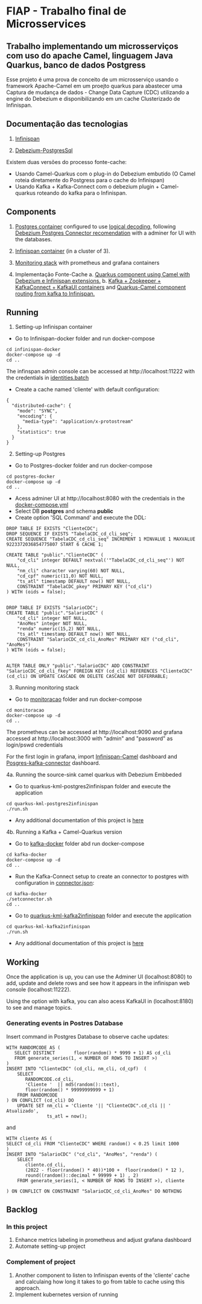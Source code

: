 # FIAP - Trabalho final de Microsservices

## Trabalho implementando um microsserviços com uso do apache Camel, linguagem Java Quarkus, banco de dados Postgress

Esse projeto é uma prova de conceito de um microsserviço usando o framework Apache-Camel em um proejto quarkus para abastecer uma Captura de mudança de dados - Change Data Capture (CDC) utilizando a engine do Debezium e disponibilizando em um cache Clusterizado de Infinispan.

## Documentação das tecnologias

1. [Infinispan](https://infinispan.org/introduction/)

2. [Debezium-PostgresSql](https://debezium.io/documentation/reference/stable/connectors/postgresql.html) 

Existem duas versões do processo fonte-cache:
- Usando Camel-Quarkus com o plug-in do Debezium embutido (O Camel roteia diretamente do Postgress para o cache do Infinispan)
- Usando Kafka + Kafka-Connect com o debezium plugin + Camel-quarkus roteando do kafka para o Infinispan.


## Components

1. [Postgres container](./postgres-docker/docker-compose.yml) configured to use [logical decoding](https://www.postgresql.org/docs/current/logicaldecoding-explanation.html), following [Debezium Postgres Connector recomendation](https://debezium.io/documentation/reference/stable/connectors/postgresql.html) with a adminer for UI with the databases.

2. [Infinispan container](./infinispan-docker/docker-compose.yaml) (in a cluster of 3).

3. [Monitoring stack](./monitoracao/docker-compose.yml) with prometheus and grafana containers

4.  Implementação Fonte-Cache 
  a. [Quarkus component using Camel with Debezium e Infinispan extensions.](./quarkus-kml-postgres2infinispan/)
  b. [Kafka + Zookeeper + KafkaConnect + KafkaUI containers](./kafka-docker/docker-compose.yml) and [Quarkus-Camel component routing from kafka to Infinispan.](./quarkus-kml-kafka2infinispan/)

## Running
1. Setting-up Infinispan container
* Go to Infinispan-docker folder and run docker-compose
```shell script
cd infinispan-docker
docker-compose up -d
cd ..
```
The infinspan admin console can be accessed at http://localhost:11222 with the credentials in [identities.batch](./infinispan-docker/user-config/identities.batch)

* Create a cache named 'cliente' with default configuration:
```
{
  "distributed-cache": {
    "mode": "SYNC",
    "encoding": {
      "media-type": "application/x-protostream"
    },
    "statistics": true
  }
}
```

2. Setting-up Postgres
* Go to Postgres-docker folder and run docker-compose
```shell script
cd postgres-docker
docker-compose up -d
cd ..
```

* Acess adminer UI at http://localhost:8080 with the credentials in the [docker-compose.yml](./postgres-docker/docker-compose.yml) 
* Select DB **postgres** and schema **public**
* Create option 'SQL Command' and execute the DDL:

```
DROP TABLE IF EXISTS "ClienteCDC";
DROP SEQUENCE IF EXISTS "TabelaCDC_cd_cli_seq";
CREATE SEQUENCE "TabelaCDC_cd_cli_seq" INCREMENT 1 MINVALUE 1 MAXVALUE 9223372036854775807 START 6 CACHE 1;

CREATE TABLE "public"."ClienteCDC" (
    "cd_cli" integer DEFAULT nextval('"TabelaCDC_cd_cli_seq"') NOT NULL,
    "nm_cli" character varying(60) NOT NULL,
    "cd_cpf" numeric(11,0) NOT NULL,
    "ts_atl" timestamp DEFAULT now() NOT NULL,
    CONSTRAINT "TabelaCDC_pkey" PRIMARY KEY ("cd_cli")
) WITH (oids = false);


DROP TABLE IF EXISTS "SalarioCDC";
CREATE TABLE "public"."SalarioCDC" (
    "cd_cli" integer NOT NULL,
    "AnoMes" integer NOT NULL,
    "renda" numeric(15,2) NOT NULL,
    "ts_atl" timestamp DEFAULT now() NOT NULL,
    CONSTRAINT "SalarioCDC_cd_cli_AnoMes" PRIMARY KEY ("cd_cli", "AnoMes")
) WITH (oids = false);


ALTER TABLE ONLY "public"."SalarioCDC" ADD CONSTRAINT "SalarioCDC_cd_cli_fkey" FOREIGN KEY (cd_cli) REFERENCES "ClienteCDC"(cd_cli) ON UPDATE CASCADE ON DELETE CASCADE NOT DEFERRABLE;
```
3. Running monitoring stack
* Go to [monitoracao](./monitoracao) folder and run docker-compose
```shell script
cd monitoracao
docker-compose up -d
cd ..
```
The prometheus can be accessed at http://localhost:9090 and grafana accessed at http://localhost:3000 with "admin" and "password" as login/pswd credentials

For the first login in grafana, import [Infinispan-Camel](./monitoracao/infinispan-grafana.json) dashboard and [Posgres-kafka-connector](./monitoracao/posgres-connector.json) dashboard.

4a. Running the source-sink camel quarkus with Debezium Embbeded
* Go to quarkus-kml-postgres2infinispan folder and execute the application
```shell script
cd quarkus-kml-postgres2infinispan
./run.sh
```
* Any additional documentation of this project is [here](./quarkus-kml-postgres2infinispan/README.md)

4b. Running a Kafka + Camel-Quarkus version
* Go to [kafka-docker](./kafka-docker/) folder abd run docker-compose
```shell script
cd kafka-docker
docker-compose up -d
cd ..
```
* Run the Kafka-Connect setup to create an connector to postgres with configuration in [connector.json](./kafka-docker/connector.json):
```shell script
cd kafka-docker
./setconnector.sh
cd ..
```

* Go to [quarkus-kml-kafka2infinispan](./quarkus-kml-kafka2infinispan/) folder and execute the application
```shell script
cd quarkus-kml-kafka2infinispan
./run.sh
```
* Any additional documentation of this project is [here](./quarkus-kml-kafka2infinispan/README.md)

## Working
Once the application is up, you can use the Adminer UI (localhost:8080) to add, update and delete rows and see how it appears in the infinispan web console (localhost:11222).

Using the option with kafka, you can also acess KafkaUI in (localhost:8180) to see and manage topics.

### Generating events in Postres Database

Insert command in Postgres Database to observe cache updates:
```
WITH RANDOMCODE AS (
   SELECT DISTINCT       floor(random() * 9999 + 1) AS cd_cli
   FROM generate_series(1, < NUMBER OF ROWS TO INSERT >)
)
INSERT INTO "ClienteCDC" (cd_cli, nm_cli, cd_cpf)  (
    SELECT
       RANDOMCODE.cd_cli,
       'Cliente '  || md5(random()::text),
       floor(random() * 99999999999 + 1) 
    FROM RANDOMCODE
) ON CONFLICT (cd_cli) DO 
    UPDATE SET nm_cli = 'Cliente '|| "ClienteCDC".cd_cli || ' Atualizado',
               ts_atl = now();
```

and 

```
WITH cliente AS (
SELECT cd_cli FROM "ClienteCDC" WHERE random() < 0.25 limit 1000
)
INSERT INTO "SalarioCDC" ("cd_cli", "AnoMes", "renda") (
    SELECT 
       cliente.cd_cli,
       (2022 - floor(random() * 40))*100 +  floor(random() * 12 ),
       round((random()::decimal * 99999 + 1) , 2) 
    FROM generate_series(1, < NUMBER OF ROWS TO INSERT >), cliente

) ON CONFLICT ON CONSTRAINT "SalarioCDC_cd_cli_AnoMes" DO NOTHING
```

## Backlog
### In this project
1. Enhance metrics labeling in prometheus and adjust grafana dashboard
2. Automate setting-up project

### Complement of project
1. Another component to listen to Infinispan events of the 'cliente' cache and calculaing how long it takes to go from table to cache using this approach.
2. Implement kubernetes version of running